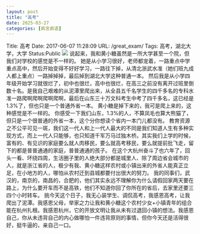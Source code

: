 ```yaml
---
layout: post
title: "高考"
date: 2025-03-27
categories: [疯言疯语]
---
```


Title: 高考
Date: 2017-06-07 11:28:09
URL: /great_exam/
Tags: 高考，湖北大学，大学
Status:Public
![](http://img.weimao.me/2019-05-21-032312.jpg)
说起来，我和黄小糖虽然是一所大学甚至一个院，但我们对学校的感觉是不一样的。
她是从小学习很好，老师都宠着，一路重点中学重点高中，然后开始变得不好好学习，一路往下掉，从清北浙武水准（她们班九成人都上重点）一路掉掉掉，最后掉到湖北大学这种普通一本。
然后我是从小学四年级开始学习就很烂了，初中也很烂，高中也很烂，在高三之前没有离开过班里倒数十名。是我自己艰难的从泥潭里爬出来，从全县五千名学生的四千多名的专科水准一路爬啊爬啊爬啊爬啊，最后在山东三十万文科考生中考了四千多名，这已经是1.3%了，但也只是一个普通外省一本。
黄小糖是掉下来的，我可是爬上来的，这种感觉是不一样的。
你感受一下我们山东，1.3%的人，不算凤毛也算大熊猫了，但只是一个很普通的外省一本，这个分你想读个省内一本门儿都没有。
教育资源之不公平可见一斑，我们这一代人和上一代人最大的不同是我们知道人生有多种实现方式，而上一代人只能够，也只知道千军万马过独木桥。其实我们上学的时候，富有的、有见识的家庭要么就人肉移民，要么就高考移民，要么就提前批飞走，留下的都是普普通通的家庭，普普通通的孩子。
在这个大杭州奋斗了也六年了，回头一看、环绕四周，生活圈子里的人绝大部分都是城里人、除了周边省会城市的人，就是浙江省的人，极少有我、黄小糖这样农村或小镇出来的外省人能真正立足，在小地方的人，哪怕从农村迁到县城都要付出很大的努力。
我的同事们，武汉的，南京的，南昌的，合肥的，他们其实永远不理解你为什么请假回家两天要在路上，为什么要开车而不是高铁，他们不知道你回了你所在的省后，去家里还要三四个小时转车。
挑今天这个日子，我无心装学生、调侃高考，我感恩高考，让我爬出了泥潭。我感恩父母，举家之力让我和黄小糖这个农村少女+小镇青年的组合能在杭州扎根。我感恩杭州，它的开放文明让我从未有过退回小镇的想法。我感恩自己，你从未违背自己的内心做哪怕一件违背原则的事情，但你今天还是活得很好，挺牛逼的，亲自己一口。